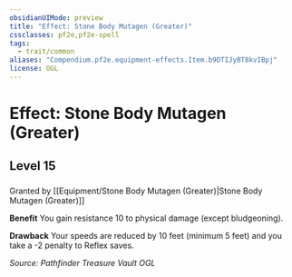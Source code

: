 ```yaml
---
obsidianUIMode: preview
title: "Effect: Stone Body Mutagen (Greater)"
cssclasses: pf2e,pf2e-spell
tags:
  - trait/common
aliases: "Compendium.pf2e.equipment-effects.Item.b9DTIJyBT8kvIBpj"
license: OGL
---
```

# Effect: Stone Body Mutagen (Greater)
## Level 15
### 






Granted by [[Equipment/Stone Body Mutagen (Greater)|Stone Body Mutagen (Greater)]]

**Benefit** You gain resistance 10 to physical damage (except bludgeoning).

**Drawback** Your speeds are reduced by 10 feet (minimum 5 feet) and you take a -2 penalty to Reflex saves.

*Source: Pathfinder Treasure Vault*
*OGL*